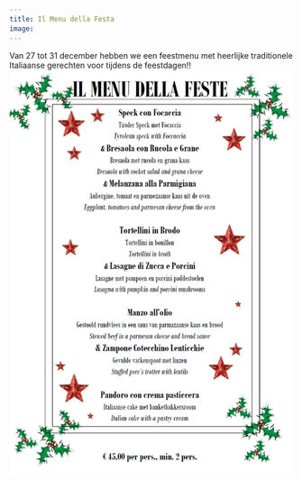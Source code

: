 ```yaml
---
title: Il Menu della Festa
image:
---
```



Van 27 tot 31 december hebben we een feestmenu met heerlijke traditionele Italiaanse gerechten voor tijdens de feestdagen!! ![](/uploads/versions/menu-della-feste-2016---x----1007-1429x---.png)
